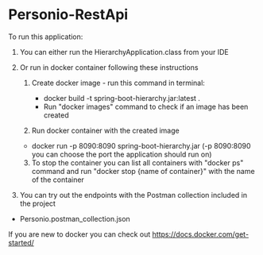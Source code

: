 # Personio-RestApi

To run this application:
1. You can either run the HierarchyApplication.class from your IDE
2. Or run in docker container following these instructions
    1. Create docker image - run this command in terminal:
       - docker build -t spring-boot-hierarchy.jar:latest .
       - Run "docker images" command to check if an image has been created
        
    2. Run docker container with the created image
    - docker run -p 8090:8090 spring-boot-hierarchy.jar
      (-p 8090:8090 you can choose the port the application should run on)
    
    3. To stop the container you can list all containers with "docker ps" command
    and run "docker stop {name of container}" with the name of the container
       
3. You can try out the endpoints with the Postman collection included in the project
- Personio.postman_collection.json

If you are new to docker you can check out https://docs.docker.com/get-started/
    
